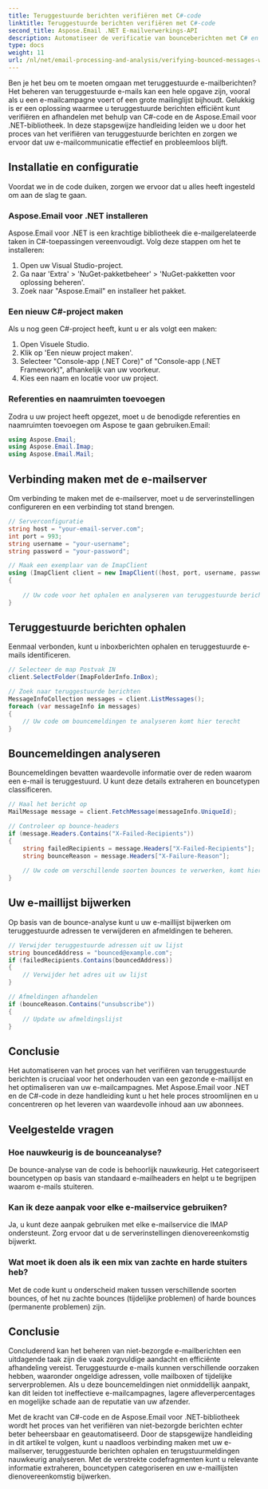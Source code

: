 ```yaml
---
title: Teruggestuurde berichten verifiëren met C#-code
linktitle: Teruggestuurde berichten verifiëren met C#-code
second_title: Aspose.Email .NET E-mailverwerkings-API
description: Automatiseer de verificatie van bounceberichten met C# en Aspose.Email voor .NET. Beheer moeiteloos e-maillijsten en verbeter de effectiviteit van campagnes.
type: docs
weight: 11
url: /nl/net/email-processing-and-analysis/verifying-bounced-messages-with-csharp-code/
---
```


Ben je het beu om te moeten omgaan met teruggestuurde e-mailberichten? Het beheren van teruggestuurde e-mails kan een hele opgave zijn, vooral als u een e-mailcampagne voert of een grote mailinglijst bijhoudt. Gelukkig is er een oplossing waarmee u teruggestuurde berichten efficiënt kunt verifiëren en afhandelen met behulp van C#-code en de Aspose.Email voor .NET-bibliotheek. In deze stapsgewijze handleiding leiden we u door het proces van het verifiëren van teruggestuurde berichten en zorgen we ervoor dat uw e-mailcommunicatie effectief en probleemloos blijft.

## Installatie en configuratie

Voordat we in de code duiken, zorgen we ervoor dat u alles heeft ingesteld om aan de slag te gaan.

### Aspose.Email voor .NET installeren

Aspose.Email voor .NET is een krachtige bibliotheek die e-mailgerelateerde taken in C#-toepassingen vereenvoudigt. Volg deze stappen om het te installeren:

1. Open uw Visual Studio-project.
2. Ga naar 'Extra' > 'NuGet-pakketbeheer' > 'NuGet-pakketten voor oplossing beheren'.
3. Zoek naar "Aspose.Email" en installeer het pakket.

### Een nieuw C#-project maken

Als u nog geen C#-project heeft, kunt u er als volgt een maken:

1. Open Visuele Studio.
2. Klik op 'Een nieuw project maken'.
3. Selecteer "Console-app (.NET Core)" of "Console-app (.NET Framework)", afhankelijk van uw voorkeur.
4. Kies een naam en locatie voor uw project.

### Referenties en naamruimten toevoegen

Zodra u uw project heeft opgezet, moet u de benodigde referenties en naamruimten toevoegen om Aspose te gaan gebruiken.Email:

```csharp
using Aspose.Email;
using Aspose.Email.Imap;
using Aspose.Email.Mail;
```

## Verbinding maken met de e-mailserver

Om verbinding te maken met de e-mailserver, moet u de serverinstellingen configureren en een verbinding tot stand brengen.

```csharp
// Serverconfiguratie
string host = "your-email-server.com";
int port = 993;
string username = "your-username";
string password = "your-password";

// Maak een exemplaar van de ImapClient
using (ImapClient client = new ImapClient((host, port, username, password))
{
   
    // Uw code voor het ophalen en analyseren van teruggestuurde berichten komt hier terecht
}
```

## Teruggestuurde berichten ophalen

Eenmaal verbonden, kunt u inboxberichten ophalen en teruggestuurde e-mails identificeren.

```csharp
// Selecteer de map Postvak IN
client.SelectFolder(ImapFolderInfo.InBox);

// Zoek naar teruggestuurde berichten
MessageInfoCollection messages = client.ListMessages();
foreach (var messageInfo in messages)
{
    // Uw code om bouncemeldingen te analyseren komt hier terecht
}
```

## Bouncemeldingen analyseren

Bouncemeldingen bevatten waardevolle informatie over de reden waarom een e-mail is teruggestuurd. U kunt deze details extraheren en bouncetypen classificeren.

```csharp
// Haal het bericht op
MailMessage message = client.FetchMessage(messageInfo.UniqueId);

// Controleer op bounce-headers
if (message.Headers.Contains("X-Failed-Recipients"))
{
    string failedRecipients = message.Headers["X-Failed-Recipients"];
    string bounceReason = message.Headers["X-Failure-Reason"];
    
    // Uw code om verschillende soorten bounces te verwerken, komt hier terecht
}
```

## Uw e-maillijst bijwerken

Op basis van de bounce-analyse kunt u uw e-maillijst bijwerken om teruggestuurde adressen te verwijderen en afmeldingen te beheren.

```csharp
// Verwijder teruggestuurde adressen uit uw lijst
string bouncedAddress = "bounced@example.com";
if (failedRecipients.Contains(bouncedAddress))
{
    // Verwijder het adres uit uw lijst
}

// Afmeldingen afhandelen
if (bounceReason.Contains("unsubscribe"))
{
    // Update uw afmeldingslijst
}
```

## Conclusie

Het automatiseren van het proces van het verifiëren van teruggestuurde berichten is cruciaal voor het onderhouden van een gezonde e-maillijst en het optimaliseren van uw e-mailcampagnes. Met Aspose.Email voor .NET en de C#-code in deze handleiding kunt u het hele proces stroomlijnen en u concentreren op het leveren van waardevolle inhoud aan uw abonnees.

## Veelgestelde vragen

### Hoe nauwkeurig is de bounceanalyse?

De bounce-analyse van de code is behoorlijk nauwkeurig. Het categoriseert bouncetypen op basis van standaard e-mailheaders en helpt u te begrijpen waarom e-mails stuiteren.

### Kan ik deze aanpak voor elke e-mailservice gebruiken?

Ja, u kunt deze aanpak gebruiken met elke e-mailservice die IMAP ondersteunt. Zorg ervoor dat u de serverinstellingen dienovereenkomstig bijwerkt.

### Wat moet ik doen als ik een mix van zachte en harde stuiters heb?

Met de code kunt u onderscheid maken tussen verschillende soorten bounces, of het nu zachte bounces (tijdelijke problemen) of harde bounces (permanente problemen) zijn.

## Conclusie

Concluderend kan het beheren van niet-bezorgde e-mailberichten een uitdagende taak zijn die vaak zorgvuldige aandacht en efficiënte afhandeling vereist. Teruggestuurde e-mails kunnen verschillende oorzaken hebben, waaronder ongeldige adressen, volle mailboxen of tijdelijke serverproblemen. Als u deze bouncemeldingen niet onmiddellijk aanpakt, kan dit leiden tot ineffectieve e-mailcampagnes, lagere afleverpercentages en mogelijke schade aan de reputatie van uw afzender.

Met de kracht van C#-code en de Aspose.Email voor .NET-bibliotheek wordt het proces van het verifiëren van niet-bezorgde berichten echter beter beheersbaar en geautomatiseerd. Door de stapsgewijze handleiding in dit artikel te volgen, kunt u naadloos verbinding maken met uw e-mailserver, teruggestuurde berichten ophalen en terugstuurmeldingen nauwkeurig analyseren. Met de verstrekte codefragmenten kunt u relevante informatie extraheren, bouncetypen categoriseren en uw e-maillijsten dienovereenkomstig bijwerken.